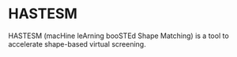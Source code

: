 # HASTESM
HASTESM (macHine leArning booSTEd Shape Matching) is a tool to accelerate shape-based virtual screening.
